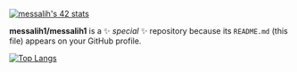 
[![messalih's 42 stats](https://badge.mediaplus.ma/kettlebells/messalih)](https://github.com/oakoudad/badge42)

**messalih1/messalih1** is a ✨ _special_ ✨ repository because its `README.md` (this file) appears on your GitHub profile.

[![Top Langs](https://github-readme-stats.vercel.app/api/top-langs/?username=messalih1&layout=compact)](https://github.com/messalih1/github-readme-stats)

